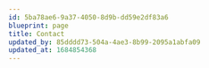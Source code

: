 ```yaml
---
id: 5ba78ae6-9a37-4050-8d9b-dd59e2df83a6
blueprint: page
title: Contact
updated_by: 85dddd73-504a-4ae3-8b99-2095a1abfa09
updated_at: 1684854368
---
```

